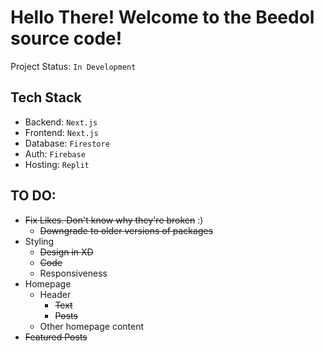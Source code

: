 # Hello There! Welcome to the Beedol source code!
Project Status: `In Development`

## Tech Stack
- Backend: `Next.js`
- Frontend: `Next.js`
- Database: `Firestore`
- Auth: `Firebase`
- Hosting: `Replit`

## TO DO:
- ~~Fix Likes. Don't know why they're broken~~ :)
  - ~~Downgrade to older versions of packages~~
- Styling
  - ~~Design in XD~~
  - ~~Code~~
  - Responsiveness
- Homepage
  - Header
    - ~~Text~~
    - ~~Posts~~
  - Other homepage content
- ~~Featured Posts~~
